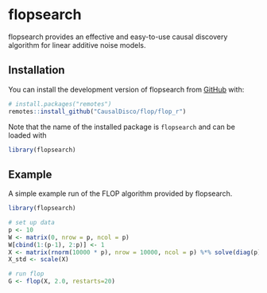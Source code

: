 
<!-- README.md is generated from README.Rmd. Please edit that file -->

# flopsearch

<!-- badges: start -->

<!-- badges: end -->

flopsearch provides an effective and easy-to-use causal discovery
algorithm for linear additive noise models.

## Installation

You can install the development version of flopsearch from
[GitHub](https://github.com/) with:

``` r
# install.packages("remotes")
remotes::install_github("CausalDisco/flop/flop_r")
```

Note that the name of the installed package is `flopsearch` and can be
loaded with

``` r
library(flopsearch)
```

## Example

A simple example run of the FLOP algorithm provided by flopsearch.

``` r
library(flopsearch)

# set up data
p <- 10
W <- matrix(0, nrow = p, ncol = p)
W[cbind(1:(p-1), 2:p)] <- 1
X <- matrix(rnorm(10000 * p), nrow = 10000, ncol = p) %*% solve(diag(p) - W)
X_std <- scale(X)

# run flop
G <- flop(X, 2.0, restarts=20)
```
